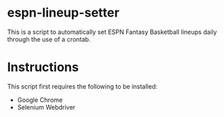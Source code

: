 # espn-lineup-setter

This is a script to automatically set ESPN Fantasy Basketball lineups daily through the use of a crontab.

# Instructions
This script first requires the following to be installed:
* Google Chrome
* Selenium Webdriver
